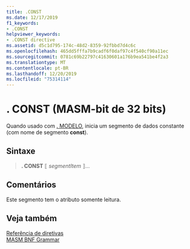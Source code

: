 ```yaml
---
title: .CONST
ms.date: 12/17/2019
f1_keywords:
- .CONST
helpviewer_keywords:
- .CONST directive
ms.assetid: d5c1d795-174c-48d2-8359-92fbbd7d4c6c
ms.openlocfilehash: 465dd5fffa7b9cadf6f0daf97c4f540cf90a11ec
ms.sourcegitcommit: 0781c69b22797c41630601a176b9ea541be4f2a3
ms.translationtype: MT
ms.contentlocale: pt-BR
ms.lasthandoff: 12/20/2019
ms.locfileid: "75314114"
---
```

# <a name="const-32-bit-masm"></a>. CONST (MASM-bit de 32 bits)

Quando usado com [. MODELO](dot-model.md), inicia um segmento de dados constante (com nome de segmento **const**).

## <a name="syntax"></a>Sintaxe

> **. CONST** ⟦ *segmentItem* ⟧...

## <a name="remarks"></a>Comentários

Este segmento tem o atributo somente leitura.

## <a name="see-also"></a>Veja também

[Referência de diretivas](directives-reference.md)\
[MASM BNF Grammar](masm-bnf-grammar.md)
